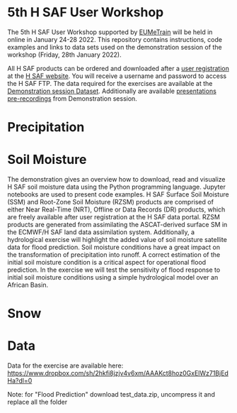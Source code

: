 # 5th H SAF User Workshop

The 5th H SAF User Workshop supported by [EUMeTrain](http://eumetrain.org/) will be held in online in January 24-28 2022. This repository contains instructions, code examples and links to data sets used on the demonstration session of the workshop (Friday, 28th January 2022).

All H SAF products can be ordered and downloaded after a [user registration](https://hsaf.meteoam.it/User/Register) at the [H SAF website](http://h-saf.eumetsat.int). You will receive a username and password to access the H SAF FTP. 
The data required for the exercises are available at the [Demonstration session Dataset](https://www.dropbox.com/sh/kevyc8n2gcmml1h/AADhIMceX9eCGFF5JmCvKfria?dl=0).
Additionally are available  [presentations pre-recordings](https://www.dropbox.com/sh/yu7he29easvvyar/AABr7b2s7QcXNivs-1t9fniOa?dl=0) from Demonstration session.

# Precipitation

# Soil Moisture

The demonstration gives an overview how to download, read and visualize H SAF soil moisture data using the Python programming language. Jupyter notebooks are used to present code examples. H SAF Surface Soil Moisture (SSM) and Root-Zone Soil Moisture (RZSM) products are comprised of either Near Real-Time (NRT), Offline or Data Records (DR) products, which are freely available after user registration at the H SAF data portal. RZSM products are generated from assimilating the ASCAT-derived surface SM in the ECMWF/H SAF land data assimilation system. Additionally, a hydrological exercise will highlight the added value of soil moisture satellite data for flood prediction. Soil moisture conditions have a great impact on the transformation of precipitation into runoff. A correct estimation of the initial soil moisture condition is a critical aspect for operational flood prediction. In the exercise we will test the sensitivity of flood response to initial soil moisture conditions using a simple hydrological model over an African Basin.

# Snow

# Data
Data for the exercise are available here:
https://www.dropbox.com/sh/2hkfi8jzjv4v6xm/AAAKct8hoz0GxElWz71BjEdHa?dl=0 

Note: for "Flood Prediction" download test_data.zip, uncompress it and replace all the folder
